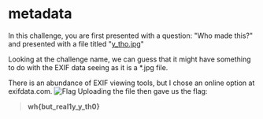 # metadata
In this challenge, you are first presented with a question: "Who made this?" and presented with a file titled "[y_tho.jpg](/writeups/Forensics/metadata/y_tho.jpg)"

Looking at the challenge name, we can guess that it might have something to do with the EXIF data seeing as it is a *.jpg file.

There is an abundance of EXIF viewing tools, but I chose an online option at exifdata.com.
![Flag](/writeups/Forensics/metadata/flag.png)
Uploading the file then gave us the flag:
> **wh{but_real1y_y_th0}**
